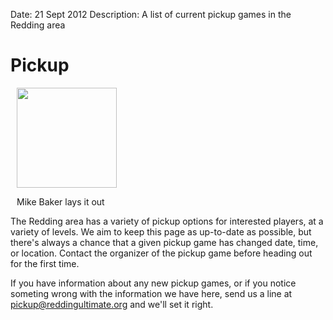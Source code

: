 Date: 21 Sept 2012
Description: A list of current pickup games in the Redding area

# Pickup

<div class="thumbnail pull-right" style="margin-left: 10px">
    <img src="/images/baker_layout.jpg" class="img-rounded" style="height: 160px">
    <p class="caption">Mike Baker lays it out</p>
</div>

The Redding area has a variety of pickup options for interested players,
at a variety of levels. We aim to keep this page as up-to-date as possible,
but there's always a chance that a given pickup game has changed date,
time, or location. Contact the organizer of the pickup game before heading
out for the first time.

If you have information about any new pickup games, or if you notice
someting wrong with the information we have here, send us a line at
<a href="mailto:pickup@reddingultimate.org">pickup@reddingultimate.org</a> and we'll set it right.
